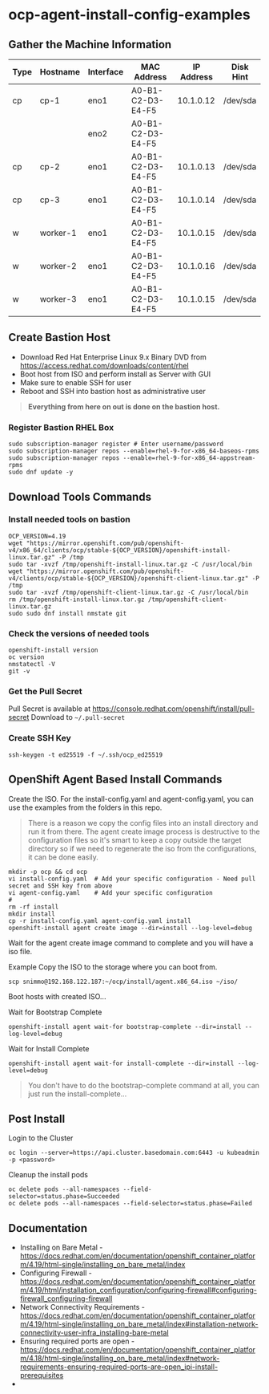 # ocp-agent-install-config-examples

## Gather the Machine Information

| Type | Hostname | Interface | MAC Address | IP Address | Disk Hint |
| ---   | ---   | ---   | ---   | ---   | --- |
| cp | cp-1 | eno1 | A0-B1-C2-D3-E4-F5 | 10.1.0.12 | /dev/sda |
|  |  | eno2 | A0-B1-C2-D3-E4-F5 |  |  |
| cp | cp-2 | eno1 | A0-B1-C2-D3-E4-F5 | 10.1.0.13 | /dev/sda |
| cp | cp-3 | eno1 | A0-B1-C2-D3-E4-F5 | 10.1.0.14 | /dev/sda |
| w | worker-1 | eno1 | A0-B1-C2-D3-E4-F5 | 10.1.0.15 | /dev/sda |
| w | worker-2 | eno1 | A0-B1-C2-D3-E4-F5 | 10.1.0.16 | /dev/sda |
| w | worker-3 | eno1 | A0-B1-C2-D3-E4-F5 | 10.1.0.15 | /dev/sda |

## Create Bastion Host

* Download Red Hat Enterprise Linux 9.x Binary DVD from https://access.redhat.com/downloads/content/rhel
* Boot host from ISO and perform install as Server with GUI
* Make sure to enable SSH for user
* Reboot and SSH into bastion host as administrative user

> **Everything from here on out is done on the bastion host.**

### Register Bastion RHEL Box
```
sudo subscription-manager register # Enter username/password
sudo subscription-manager repos --enable=rhel-9-for-x86_64-baseos-rpms
sudo subscription-manager repos --enable=rhel-9-for-x86_64-appstream-rpms
sudo dnf update -y
```

## Download Tools Commands

### Install needed tools on bastion
```shell
OCP_VERSION=4.19
wget "https://mirror.openshift.com/pub/openshift-v4/x86_64/clients/ocp/stable-${OCP_VERSION}/openshift-install-linux.tar.gz" -P /tmp
sudo tar -xvzf /tmp/openshift-install-linux.tar.gz -C /usr/local/bin
wget "https://mirror.openshift.com/pub/openshift-v4/clients/ocp/stable-${OCP_VERSION}/openshift-client-linux.tar.gz" -P /tmp
sudo tar -xvzf /tmp/openshift-client-linux.tar.gz -C /usr/local/bin
rm /tmp/openshift-install-linux.tar.gz /tmp/openshift-client-linux.tar.gz
sudo sudo dnf install nmstate git
```

### Check the versions of needed tools
```shell
openshift-install version
oc version
nmstatectl -V
git -v
```

### Get the Pull Secret
Pull Secret is available at https://console.redhat.com/openshift/install/pull-secret
Download to `~/.pull-secret`

### Create SSH Key
```shell 
ssh-keygen -t ed25519 -f ~/.ssh/ocp_ed25519
```

## OpenShift Agent Based Install Commands

Create the ISO. For the install-config.yaml and agent-config.yaml, you can use the examples from the folders in this repo. 

> There is a reason we copy the config files into an install directory and run it from there. The agent create image process is destructive to the configuration files so it's smart to keep a copy outside the target directory so if we need to regenerate the iso from the configurations, it can be done easily. 

```shell
mkdir -p ocp && cd ocp
vi install-config.yaml  # Add your specific configuration - Need pull secret and SSH key from above
vi agent-config.yaml    # Add your specific configuration
#
rm -rf install
mkdir install
cp -r install-config.yaml agent-config.yaml install
openshift-install agent create image --dir=install --log-level=debug
```

Wait for the agent create image command to complete and you will have a iso file. 

Example Copy the ISO to the storage where you can boot from. 
```shell
scp snimmo@192.168.122.187:~/ocp/install/agent.x86_64.iso ~/iso/
```

Boot hosts with created ISO...

Wait for Bootstrap Complete
```shell
openshift-install agent wait-for bootstrap-complete --dir=install --log-level=debug
```

Wait for Install Complete
```shell
openshift-install agent wait-for install-complete --dir=install --log-level=debug
```

> You don't have to do the bootstrap-complete command at all, you can just run the install-complete...

## Post Install

Login to the Cluster
```shell
oc login --server=https://api.cluster.basedomain.com:6443 -u kubeadmin -p <password>
```

Cleanup the install pods
```shell
oc delete pods --all-namespaces --field-selector=status.phase=Succeeded
oc delete pods --all-namespaces --field-selector=status.phase=Failed
```


## Documentation

* Installing on Bare Metal - https://docs.redhat.com/en/documentation/openshift_container_platform/4.19/html-single/installing_on_bare_metal/index
* Configuring Firewall - https://docs.redhat.com/en/documentation/openshift_container_platform/4.19/html/installation_configuration/configuring-firewall#configuring-firewall_configuring-firewall
* Network Connectivity Requirements - https://docs.redhat.com/en/documentation/openshift_container_platform/4.19/html-single/installing_on_bare_metal/index#installation-network-connectivity-user-infra_installing-bare-metal
* Ensuring required ports are open - https://docs.redhat.com/en/documentation/openshift_container_platform/4.18/html-single/installing_on_bare_metal/index#network-requirements-ensuring-required-ports-are-open_ipi-install-prerequisites
* 